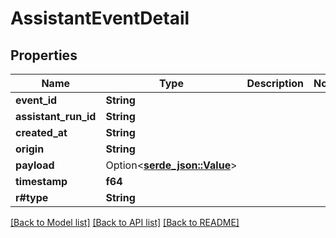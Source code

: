 # AssistantEventDetail

## Properties

Name | Type | Description | Notes
------------ | ------------- | ------------- | -------------
**event_id** | **String** |  | 
**assistant_run_id** | **String** |  | 
**created_at** | **String** |  | 
**origin** | **String** |  | 
**payload** | Option<[**serde_json::Value**](.md)> |  | 
**timestamp** | **f64** |  | 
**r#type** | **String** |  | 

[[Back to Model list]](../README.md#documentation-for-models) [[Back to API list]](../README.md#documentation-for-api-endpoints) [[Back to README]](../README.md)


